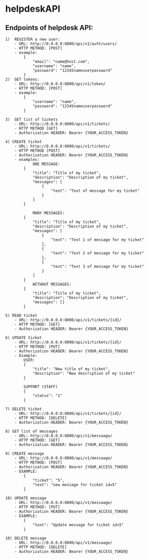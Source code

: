 # helpdeskAPI

## Endpoints of helpdesk API:
    1)  REGISTER a new user:
        - URL: http://0.0.0.0:8000/api/v1/auth/users/
        - HTTP METHOD: [POST]
        - example:
            {
                "email": "name@host.com",
                "username": "name",
                "password": "12345nameuserpassword"
            }
    2)  GET tokens:
        - URL: http://0.0.0.0:8000/api/v1/token/
        - HTTP METHOD: [POST]
        - example:
            {
                "username": "name",
                "password": "12345nameuserpassword"
            }

    3)  GET list of tickets
        - URL: http://0.0.0.0:8000/api/v1/tickets/
        - HTTP METHOD [GET]
        - Authorization HEADER: Bearer {YOUR_ACCESS_TOKEN}

    4) CREATE ticket
        - URL: http://0.0.0.0:8000/api/v1/tickets/
        - HTTP METHOD [POST]
        - Authorization HEADER: Bearer {YOUR_ACCESS_TOKEN}
        - examples:
                ONE MESSAGE:
            {
                "title": "Title of my ticket",
                "description": "Description of my ticket",
                "messages": [
                    {
                        "text": "Text of message for my ticket"
                    }
                ]
            }
                
                MANY MESSAGES:
            {
                "title": "Title of my ticket",
                "description": "Description of my ticket",
                "messages": [    
                    {
                        "text": "Text 1 of message for my ticket"
                    },
                    {
                        "text": "Text 2 of message for my ticket"
                    },
                    {
                        "text": "Text 3 of message for my ticket"
                    }
                ]
            }
                WITHOUT MESSAGES:
            {
                "title": "Title of my ticket",
                "description": "Description of my ticket",
                "messages": []
            }

    5) READ ticket
        - URL: http://0.0.0.0:8000/api/v1/tickets/{id}/
        - HTTP METHOD: [GET]
        - Authorization HEADER: Bearer {YOUR_ACCESS_TOKEN}
    
    6) UPDATE ticket
        - URL: http://0.0.0.0:8000/api/v1/tickets/{id}/
        - HTTP METHOD: [PUT]
        - Authorization HEADER: Bearer {YOUR_ACCESS_TOKEN}
        - Example:
            USER:
            {
                "title": "New title of my ticket",
                "description": "New description of my ticket"
            }
            
            SUPPORT (STAFF)
            {
                "status": "1"
            }
            
    7) DELETE ticket
        - URL: http://0.0.0.0:8000/api/v1/tickets/{id}/
        - HTTP METHOD: [DELETE]
        - Authorization HEADER: Bearer {YOUR_ACCESS_TOKEN}

    8) GET list of messages
        - URL: http://0.0.0.0:8000/api/v1/messaage/
        - HTTP METHOD: [GET]
        - Authorization HEADER: Bearer {YOUR_ACCESS_TOKEN}
    
    9) CREATE message
        - URL: http://0.0.0.0:8000/api/v1/messaage/
        - HTTP METHOD: [POST]
        - Authorization HEADER: Bearer {YOUR_ACCESS_TOKEN}
        - EXAMPLE:
            {
                "ticket": "5",
                "text": "new message for ticket id=5"
            }
    
    10) UPDATE message
        - URL: http://0.0.0.0:8000/api/v1/messaage/
        - HTTP METHOD: [PUT]
        - Authorization HEADER: Bearer {YOUR_ACCESS_TOKEN}
        - EXAMPLE:
            {
                "text": "Update message for ticket id=5"
            }
    
    10) DELETE message
        - URL: http://0.0.0.0:8000/api/v1/messaage/
        - HTTP METHOD: [DELETE]
        - Authorization HEADER: Bearer {YOUR_ACCESS_TOKEN}
